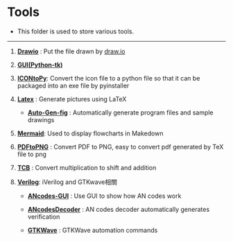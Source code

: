 # Tools
* This folder is used to store various tools.
---
1. **[Drawio](https://github.com/Wilhelmine21/Wilhelmine21/tree/main/Tools/Drawio "Drawio")** : Put the file drawn by [draw.io](https://app.diagrams.net/)
		
2. **[GUI(Python-tk)](https://github.com/Wilhelmine21/Wilhelmine21/tree/main/Tools/GUI(Python-tk))**
		
3. **[ICONtoPy](https://github.com/Wilhelmine21/Wilhelmine21/tree/main/Tools/ICONtoPy "ICONtoPy")**: Convert the icon file to a python file so that it can be packaged into an exe file by pyinstaller

4. **[Latex](https://github.com/Wilhelmine21/Wilhelmine21/tree/main/Tools/Latex "Latex")** : Generate pictures using LaTeX
    *   **[Auto-Gen-fig](https://github.com/Wilhelmine21/Wilhelmine21/tree/main/Tools/Latex/Auto-Gen-fig "Auto-Gen-fig")** : Automatically generate program files and sample drawings

5. **[Mermaid](https://github.com/Wilhelmine21/Wilhelmine21/tree/main/Tools/Mermaid "Mermaid")**: Used to display flowcharts in Makedown
		
6. **[PDFtoPNG](https://github.com/Wilhelmine21/Wilhelmine21/tree/main/Tools/PDFtoPNG "PDFtoPNG")** : Convert PDF to PNG, easy to convert pdf generated by TeX file to png
			
7. **[TCB](https://github.com/Wilhelmine21/Wilhelmine21/tree/main/Tools/TCB "TCB")** : Convert multiplication to shift and addition
		
8. **[Verilog](https://github.com/Wilhelmine21/Wilhelmine21/tree/main/Tools/Verilog)**: iVerilog and GTKwave相關
	*   **[ANcodes-GUI](https://github.com/Wilhelmine21/Wilhelmine21/tree/main/Tools/Verilog/ANcodes-GUI)** : Use GUI to show how AN codes work

	*   **[ANcodesDecoder](https://github.com/Wilhelmine21/Wilhelmine21/tree/main/Tools/Verilog/ANcodesDecoder)** : AN codes decoder automatically generates verification

	*   **[GTKWave](https://github.com/Wilhelmine21/Wilhelmine21/tree/main/Tools/Verilog/GTKWave)** : GTKWave automation commands